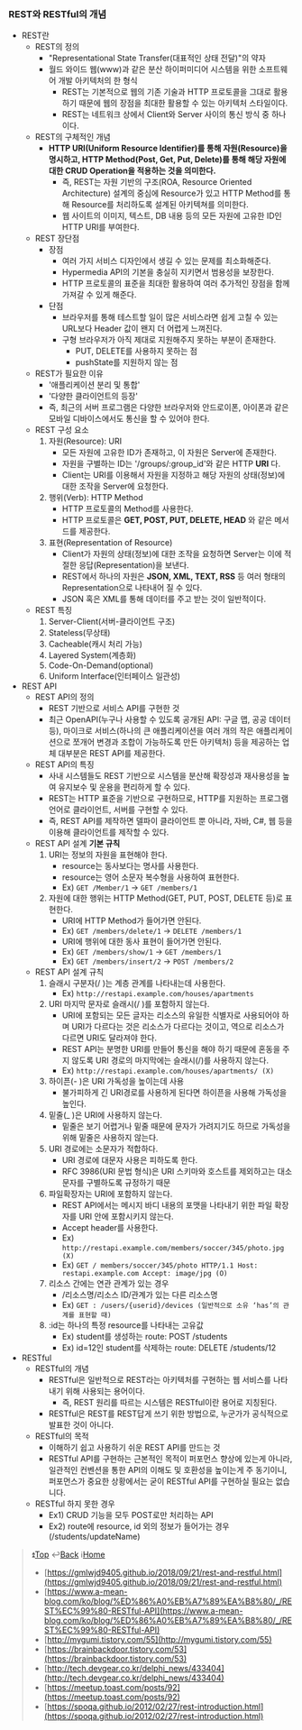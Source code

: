 ### REST와 RESTful의 개념

-   REST란
    -   REST의 정의
        -   "Representational State Transfer(대표적인 상태 전달)"의 약자
        -   월드 와이드 웹(www)과 같은 분산 하이퍼미디어 시스템을 위한 소프트웨어 개발 아키텍처의 한 형식
            -   REST는 기본적으로 웹의 기존 기술과 HTTP 프로토콜을 그대로 활용하기 때문에 웹의 장점을 최대한 활용할 수 있는 아키텍처 스타일이다.
            -   REST는 네트워크 상에서 Client와 Server 사이의 통신 방식 중 하나이다.
    -   REST의 구체적인 개념
        -   **HTTP URI(Uniform Resource Identifier)를 통해 자원(Resource)을 명시하고, HTTP Method(Post, Get, Put, Delete)를 통해 해당 자원에 대한 CRUD Operation을 적용하는 것을 의미한다.**
            -   즉, REST는 자원 기반의 구조(ROA, Resource Oriented Architecture) 설계의 중심에 Resource가 있고 HTTP Method를 통해 Resource를 처리하도록 설계된 아키텍쳐를 의미한다.
            -   웹 사이트의 이미지, 텍스트, DB 내용 등의 모든 자원에 고유한 ID인 HTTP URI를 부여한다.
    -   REST 장단점
        -   장점
            -   여러 가지 서비스 디자인에서 생길 수 있는 문제를 최소화해준다.
            -   Hypermedia API의 기본을 충실히 지키면서 범용성을 보장한다.
            -   HTTP 프로토콜의 표준을 최대한 활용하여 여러 추가적인 장점을 함께 가져갈 수 있게 해준다.
        -   단점
            -   브라우저를 통해 테스트할 일이 많은 서비스라면 쉽게 고칠 수 있는 URL보다 Header 값이 왠지 더 어렵게 느껴진다.
            -   구형 브라우저가 아직 제대로 지원해주지 못하는 부분이 존재한다.
                -   PUT, DELETE를 사용하지 못하는 점
                -   pushState를 지원하지 않는 점
    -   REST가 필요한 이유
        -   '애플리케이션 분리 및 통합'
        -   '다양한 클라이언트의 등장'
        -   즉, 최근의 서버 프로그램은 다양한 브라우저와 안드로이폰, 아이폰과 같은 모바일 디바이스에서도 통신을 할 수 있어야 한다.
    -   REST 구성 요소
        1.  자원(Resource): URI
            -   모든 자원에 고유한 ID가 존재하고, 이 자원은 Server에 존재한다.
            -   자원을 구별하는 ID는 '/groups/:group_id'와 같은 HTTP  **URI**  다.
            -   Client는 URI를 이용해서 자원을 지정하고 해당 자원의 상태(정보)에 대한 조작을 Server에 요청한다.
        2.  행위(Verb): HTTP Method
            -   HTTP 프로토콜의 Method를 사용한다.
            -   HTTP 프로토콜은  **GET, POST, PUT, DELETE, HEAD**  와 같은 메서드를 제공한다.
        3.  표현(Representation of Resource)
            -   Client가 자원의 상태(정보)에 대한 조작을 요청하면 Server는 이에 적절한 응답(Representation)을 보낸다.
            -   REST에서 하나의 자원은  **JSON, XML, TEXT, RSS**  등 여러 형태의 Representation으로 나타내어 질 수 있다.
            -   JSON 혹은 XML를 통해 데이터를 주고 받는 것이 일반적이다.
    -   REST 특징
        1.  Server-Client(서버-클라이언트 구조)
        2.  Stateless(무상태)
        3.  Cacheable(캐시 처리 가능)
        4.  Layered System(계층화)
        5.  Code-On-Demand(optional)
        6.  Uniform Interface(인터페이스 일관성)
-   REST API
    -   REST API의 정의
        -   REST 기반으로 서비스 API를 구현한 것
        -   최근 OpenAPI(누구나 사용할 수 있도록 공개된 API: 구글 맵, 공공 데이터 등), 마이크로 서비스(하나의 큰 애플리케이션을 여러 개의 작은 애플리케이션으로 쪼개어 변경과 조합이 가능하도록 만든 아키텍처) 등을 제공하는 업체 대부분은 REST API를 제공한다.
    -   REST API의 특징
        -   사내 시스템들도 REST 기반으로 시스템을 분산해 확장성과 재사용성을 높여 유지보수 및 운용을 편리하게 할 수 있다.
        -   REST는 HTTP 표준을 기반으로 구현하므로, HTTP를 지원하는 프로그램 언어로 클라이언트, 서버를 구현할 수 있다.
        -   즉, REST API를 제작하면 델파이 클라이언트 뿐 아니라, 자바, C#, 웹 등을 이용해 클라이언트를 제작할 수 있다.
    -   REST API 설계  **기본 규칙**
        1.  URI는 정보의 자원을 표현해야 한다.
            -   resource는 동사보다는 명사를 사용한다.
            -   resource는 영어 소문자 복수형을 사용하여 표현한다.
            -   Ex)  `GET /Member/1`  ->  `GET /members/1`
        2.  자원에 대한 행위는 HTTP Method(GET, PUT, POST, DELETE 등)로 표현한다.
            -   URI에 HTTP Method가 들어가면 안된다.
            -   Ex)  `GET /members/delete/1`  ->  `DELETE /members/1`
            -   URI에 행위에 대한 동사 표현이 들어가면 안된다.
            -   Ex)  `GET /members/show/1`  ->  `GET /members/1`
            -   Ex)  `GET /members/insert/2`  ->  `POST /members/2`
    -   REST API 설계 규칙
        1.  슬래시 구분자(/ )는 계층 관계를 나타내는데 사용한다.
            -   Ex)  `http://restapi.example.com/houses/apartments`
        2.  URI 마지막 문자로 슬래시(/ )를 포함하지 않는다.
            -   URI에 포함되는 모든 글자는 리소스의 유일한 식별자로 사용되어야 하며 URI가 다르다는 것은 리소스가 다르다는 것이고, 역으로 리소스가 다르면 URI도 달라져야 한다.
            -   REST API는 분명한 URI를 만들어 통신을 해야 하기 때문에 혼동을 주지 않도록 URI 경로의 마지막에는 슬래시(/)를 사용하지 않는다.
            -   Ex)  `http://restapi.example.com/houses/apartments/ (X)`
        3.  하이픈(- )은 URI 가독성을 높이는데 사용
            -   불가피하게 긴 URI경로를 사용하게 된다면 하이픈을 사용해 가독성을 높인다.
        4.  밑줄(_ )은 URI에 사용하지 않는다.
            -   밑줄은 보기 어렵거나 밑줄 때문에 문자가 가려지기도 하므로 가독성을 위해 밑줄은 사용하지 않는다.
        5.  URI 경로에는 소문자가 적합하다.
            -   URI 경로에 대문자 사용은 피하도록 한다.
            -   RFC 3986(URI 문법 형식)은 URI 스키마와 호스트를 제외하고는 대소문자를 구별하도록 규정하기 때문
        6.  파일확장자는 URI에 포함하지 않는다.
            -   REST API에서는 메시지 바디 내용의 포맷을 나타내기 위한 파일 확장자를 URI 안에 포함시키지 않는다.
            -   Accept header를 사용한다.
            -   Ex)  `http://restapi.example.com/members/soccer/345/photo.jpg (X)`
            -   Ex)  `GET / members/soccer/345/photo HTTP/1.1 Host: restapi.example.com Accept: image/jpg (O)`
        7.  리소스 간에는 연관 관계가 있는 경우
            -   /리소스명/리소스 ID/관계가 있는 다른 리소스명
            -   Ex)  `GET : /users/{userid}/devices (일반적으로 소유 ‘has’의 관계를 표현할 때)`
        8.  :id는 하나의 특정 resource를 나타내는 고유값
            -   Ex) student를 생성하는 route: POST /students
            -   Ex) id=12인 student를 삭제하는 route: DELETE /students/12
-   RESTful
    -   RESTful의 개념
        -   RESTful은 일반적으로 REST라는 아키텍처를 구현하는 웹 서비스를 나타내기 위해 사용되는 용어이다.
            -   즉, REST 원리를 따르는 시스템은 RESTful이란 용어로 지칭된다.
        -   RESTful은 REST를 REST답게 쓰기 위한 방법으로, 누군가가 공식적으로 발표한 것이 아니다.
    -   RESTful의 목적
        -   이해하기 쉽고 사용하기 쉬운 REST API를 만드는 것
        -   RESTful API를 구현하는 근본적인 목적이 퍼포먼스 향상에 있는게 아니라, 일관적인 컨벤션을 통한 API의 이해도 및 호환성을 높이는게 주 동기이니, 퍼포먼스가 중요한 상황에서는 굳이 RESTful API를 구현하실 필요는 없습니다.
    -   RESTful 하지 못한 경우
        -   Ex1) CRUD 기능을 모두 POST로만 처리하는 API
        -   Ex2) route에 resource, id 외의 정보가 들어가는 경우(/students/updateName)

> ⏫[Top](https://github.com/carnival77/tech-interview/blob/master/contents/network.md#2-network)  ↩️[Back](https://github.com/Do-Hee/tech-interview#2-network)  ℹ️[Home](https://github.com/Do-Hee/tech-interview#tech-interview)
> 
> -   [https://gmlwjd9405.github.io/2018/09/21/rest-and-restful.html](https://gmlwjd9405.github.io/2018/09/21/rest-and-restful.html)
> -   [https://www.a-mean-blog.com/ko/blog/%ED%86%A0%EB%A7%89%EA%B8%80/_/REST%EC%99%80-RESTful-API](https://www.a-mean-blog.com/ko/blog/%ED%86%A0%EB%A7%89%EA%B8%80/_/REST%EC%99%80-RESTful-API)
> -   [http://mygumi.tistory.com/55](http://mygumi.tistory.com/55)
> -   [https://brainbackdoor.tistory.com/53](https://brainbackdoor.tistory.com/53)
> -   [http://tech.devgear.co.kr/delphi_news/433404](http://tech.devgear.co.kr/delphi_news/433404)
> -   [https://meetup.toast.com/posts/92](https://meetup.toast.com/posts/92)
> -   [https://spoqa.github.io/2012/02/27/rest-introduction.html](https://spoqa.github.io/2012/02/27/rest-introduction.html)